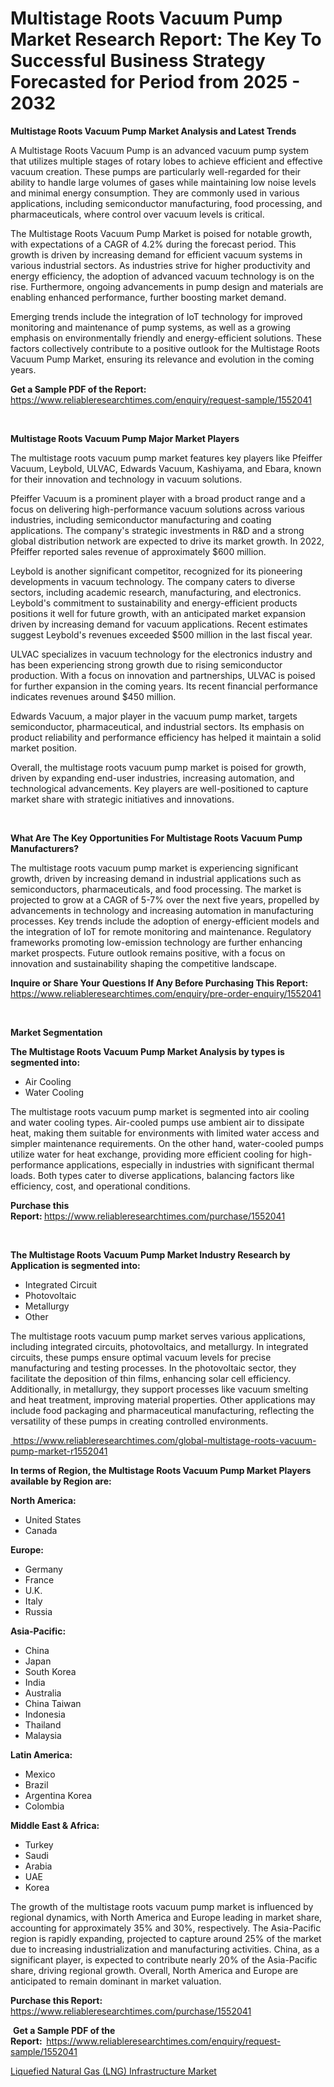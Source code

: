 <p><h1>Multistage Roots Vacuum Pump Market Research Report: The Key To Successful Business Strategy Forecasted for Period from 2025 - 2032</h1></p><p><strong>Multistage Roots Vacuum Pump Market Analysis and Latest Trends</strong></p>
<p><p>A Multistage Roots Vacuum Pump is an advanced vacuum pump system that utilizes multiple stages of rotary lobes to achieve efficient and effective vacuum creation. These pumps are particularly well-regarded for their ability to handle large volumes of gases while maintaining low noise levels and minimal energy consumption. They are commonly used in various applications, including semiconductor manufacturing, food processing, and pharmaceuticals, where control over vacuum levels is critical.</p><p>The Multistage Roots Vacuum Pump Market is poised for notable growth, with expectations of a CAGR of 4.2% during the forecast period. This growth is driven by increasing demand for efficient vacuum systems in various industrial sectors. As industries strive for higher productivity and energy efficiency, the adoption of advanced vacuum technology is on the rise. Furthermore, ongoing advancements in pump design and materials are enabling enhanced performance, further boosting market demand. </p><p>Emerging trends include the integration of IoT technology for improved monitoring and maintenance of pump systems, as well as a growing emphasis on environmentally friendly and energy-efficient solutions. These factors collectively contribute to a positive outlook for the Multistage Roots Vacuum Pump Market, ensuring its relevance and evolution in the coming years.</p></p>
<p><strong>Get a Sample PDF of the Report:&nbsp;</strong> <a href="https://www.reliableresearchtimes.com/enquiry/request-sample/1552041?utm_campaign=3281&utm_medium=2&utm_source=Github&utm_content=ia&utm_term=11042025&utm_id=multistage-roots-vacuum-pump">https://www.reliableresearchtimes.com/enquiry/request-sample/1552041</a></p>
<p>&nbsp;</p>
<p><strong>Multistage Roots Vacuum Pump Major Market Players</strong></p>
<p><p>The multistage roots vacuum pump market features key players like Pfeiffer Vacuum, Leybold, ULVAC, Edwards Vacuum, Kashiyama, and Ebara, known for their innovation and technology in vacuum solutions. </p><p>Pfeiffer Vacuum is a prominent player with a broad product range and a focus on delivering high-performance vacuum solutions across various industries, including semiconductor manufacturing and coating applications. The company's strategic investments in R&D and a strong global distribution network are expected to drive its market growth. In 2022, Pfeiffer reported sales revenue of approximately $600 million.</p><p>Leybold is another significant competitor, recognized for its pioneering developments in vacuum technology. The company caters to diverse sectors, including academic research, manufacturing, and electronics. Leybold's commitment to sustainability and energy-efficient products positions it well for future growth, with an anticipated market expansion driven by increasing demand for vacuum applications. Recent estimates suggest Leybold's revenues exceeded $500 million in the last fiscal year.</p><p>ULVAC specializes in vacuum technology for the electronics industry and has been experiencing strong growth due to rising semiconductor production. With a focus on innovation and partnerships, ULVAC is poised for further expansion in the coming years. Its recent financial performance indicates revenues around $450 million.</p><p>Edwards Vacuum, a major player in the vacuum pump market, targets semiconductor, pharmaceutical, and industrial sectors. Its emphasis on product reliability and performance efficiency has helped it maintain a solid market position.</p><p>Overall, the multistage roots vacuum pump market is poised for growth, driven by expanding end-user industries, increasing automation, and technological advancements. Key players are well-positioned to capture market share with strategic initiatives and innovations.</p></p>
<p>&nbsp;</p>
<p><strong>What Are The Key Opportunities For Multistage Roots Vacuum Pump Manufacturers?</strong></p>
<p><p>The multistage roots vacuum pump market is experiencing significant growth, driven by increasing demand in industrial applications such as semiconductors, pharmaceuticals, and food processing. The market is projected to grow at a CAGR of 5-7% over the next five years, propelled by advancements in technology and increasing automation in manufacturing processes. Key trends include the adoption of energy-efficient models and the integration of IoT for remote monitoring and maintenance. Regulatory frameworks promoting low-emission technology are further enhancing market prospects. Future outlook remains positive, with a focus on innovation and sustainability shaping the competitive landscape.</p></p>
<p><strong>Inquire or Share Your Questions If Any Before Purchasing This Report:</strong> <a href="https://www.reliableresearchtimes.com/enquiry/pre-order-enquiry/1552041?utm_campaign=3281&utm_medium=2&utm_source=Github&utm_content=ia&utm_term=11042025&utm_id=multistage-roots-vacuum-pump">https://www.reliableresearchtimes.com/enquiry/pre-order-enquiry/1552041</a></p>
<p>&nbsp;</p>
<p><strong>Market Segmentation</strong></p>
<p><strong>The Multistage Roots Vacuum Pump Market Analysis by types is segmented into:</strong></p>
<p><ul><li>Air Cooling</li><li>Water Cooling</li></ul></p>
<p><p>The multistage roots vacuum pump market is segmented into air cooling and water cooling types. Air-cooled pumps use ambient air to dissipate heat, making them suitable for environments with limited water access and simpler maintenance requirements. On the other hand, water-cooled pumps utilize water for heat exchange, providing more efficient cooling for high-performance applications, especially in industries with significant thermal loads. Both types cater to diverse applications, balancing factors like efficiency, cost, and operational conditions.</p></p>
<p><strong>Purchase this Report:&nbsp;</strong><a href="https://www.reliableresearchtimes.com/purchase/1552041?utm_campaign=3281&utm_medium=2&utm_source=Github&utm_content=ia&utm_term=11042025&utm_id=multistage-roots-vacuum-pump">https://www.reliableresearchtimes.com/purchase/1552041</a></p>
<p>&nbsp;</p>
<p><strong>The Multistage Roots Vacuum Pump Market Industry Research by Application is segmented into:</strong></p>
<p><ul><li>Integrated Circuit</li><li>Photovoltaic</li><li>Metallurgy</li><li>Other</li></ul></p>
<p><p>The multistage roots vacuum pump market serves various applications, including integrated circuits, photovoltaics, and metallurgy. In integrated circuits, these pumps ensure optimal vacuum levels for precise manufacturing and testing processes. In the photovoltaic sector, they facilitate the deposition of thin films, enhancing solar cell efficiency. Additionally, in metallurgy, they support processes like vacuum smelting and heat treatment, improving material properties. Other applications may include food packaging and pharmaceutical manufacturing, reflecting the versatility of these pumps in creating controlled environments.</p></p>
<p><a href="https://www.reliableresearchtimes.com/global-multistage-roots-vacuum-pump-market-r1552041?utm_campaign=3281&utm_medium=2&utm_source=Github&utm_content=ia&utm_term=11042025&utm_id=multistage-roots-vacuum-pump">&nbsp;https://www.reliableresearchtimes.com/global-multistage-roots-vacuum-pump-market-r1552041</a></p>
<p><strong>In terms of Region, the Multistage Roots Vacuum Pump Market Players available by Region are:</strong></p>
<p>
    <p> <strong> North America: </strong>
        <ul>
            <li>United States</li>
            <li>Canada</li>
        </ul>
        </p> 
    <p> <strong> Europe: </strong>
        <ul>
            <li>Germany</li>
            <li>France</li>
            <li>U.K.</li>
            <li>Italy</li>
            <li>Russia</li>
        </ul>
        </p> 
    <p> <strong> Asia-Pacific: </strong>
        <ul>
            <li>China</li>
            <li>Japan</li>
            <li>South Korea</li>
            <li>India</li>
            <li>Australia</li>
            <li>China Taiwan</li>
            <li>Indonesia</li>
            <li>Thailand</li>
            <li>Malaysia</li>
        </ul>
        </p> 
    <p> <strong> Latin America: </strong>
        <ul>
            <li>Mexico</li>
            <li>Brazil</li>
            <li>Argentina Korea</li>
            <li>Colombia</li>
        </ul>
        </p> 
    <p> <strong> Middle East & Africa: </strong>
        <ul>
            <li>Turkey</li>
            <li>Saudi</li>
            <li>Arabia</li>
            <li>UAE</li>
            <li>Korea</li>
        </ul>
    </p>
    </p>
<p><p>The growth of the multistage roots vacuum pump market is influenced by regional dynamics, with North America and Europe leading in market share, accounting for approximately 35% and 30%, respectively. The Asia-Pacific region is rapidly expanding, projected to capture around 25% of the market due to increasing industrialization and manufacturing activities. China, as a significant player, is expected to contribute nearly 20% of the Asia-Pacific share, driving regional growth. Overall, North America and Europe are anticipated to remain dominant in market valuation.</p></p>
<p><strong>Purchase this Report: </strong><a href="https://www.reliableresearchtimes.com/purchase/1552041?utm_campaign=3281&utm_medium=2&utm_source=Github&utm_content=ia&utm_term=11042025&utm_id=multistage-roots-vacuum-pump">https://www.reliableresearchtimes.com/purchase/1552041</a></p>
<p>&nbsp;<strong>Get a Sample PDF of the Report:&nbsp;&nbsp;</strong><a href="https://www.reliableresearchtimes.com/enquiry/request-sample/1552041?utm_campaign=3281&utm_medium=2&utm_source=Github&utm_content=ia&utm_term=11042025&utm_id=multistage-roots-vacuum-pump">https://www.reliableresearchtimes.com/enquiry/request-sample/1552041</a></p>
<p><strong></strong></p>
<p><p><a href="https://github.com/stillsfloria19981/Market-Research-Report-List-1/blob/main/liquefied-natural-gas-lng-infrastructure-market.md?utm_campaign=3281&utm_medium=2&utm_source=Github&utm_content=ia&utm_term=11042025&utm_id=multistage-roots-vacuum-pump">Liquefied Natural Gas (LNG) Infrastructure Market</a></p></p>